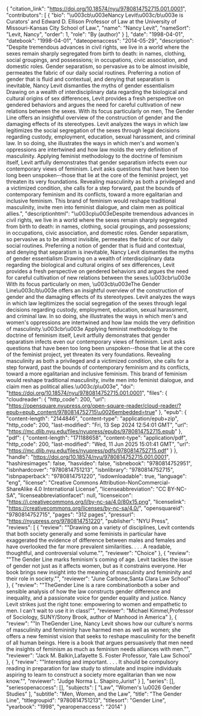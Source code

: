 {
   "citation_link": "https://doi.org/10.18574/nyu/9780814752715.001.0001",
   "contributors": [
     {
       "bio": "\u003cb\u003eNancy Levit\u003c/b\u003e is Curators' and Edward D. Ellison Professor of Law at the University of Missouri-Kansas City School of Law.",
       "name": "Nancy Levit",
       "nameSort": "Levit, Nancy",
       "order": 1,
       "role": "By (author)"
     }
   ],
   "date": "1998-04-01",
   "datebook": "1998-04-01",
   "dateopenaccess": "2014-05-29",
   "description": "Despite tremendous advances in civil rights, we live in a world where the sexes remain sharply segregated from birth to death: in names, clothing, social groupings, and possessions; in occupations, civic association, and domestic roles. Gender separatism, so pervasive as to be almost invisible, permeates the fabric of our daily social routines. Preferring a notion of gender that is fluid and contextual, and denying that separatism is inevitable, Nancy Levit dismantles the myths of gender essentialism Drawing on a wealth of interdisciplinary data regarding the biological and cultural origins of sex differences, Levit provides a fresh perspective on gendered behaviors and argues the need for careful cultivation of new relations between the sexes. With its focus particularly on men, The Gender Line offers an insightful overview of the construction of gender and the damaging effects of its stereotypes. Levit analyzes the ways in which law legitimizes the social segregation of the sexes through legal decisions regarding custody, employment, education, sexual harassment, and criminal law. In so doing, she illustrates the ways in which men's and women's oppressions are intertwined and how law molds the very definition of masculinity. Applying feminist methodology to the doctrine of feminism itself, Levit artfully demonstrates that gender separatism infects even our contemporary views of feminism. Levit asks questions that have been too long been unspoken--those that lie at the core of the feminist project, yet threaten its very foundations. Revealing masculinity as both a privileged and a victimized condition, she calls for a step forward, past the bounds of contemporary feminism and its conflicts, toward a more egalitarian and inclusive feminism. This brand of feminism would reshape traditional masculinity, invite men into feminist dialogue, and claim men as political allies.",
   "descriptionhtml": "\u003cp\u003eDespite tremendous advances in civil rights, we live in a world where the sexes remain sharply segregated from birth to death: in names, clothing, social groupings, and possessions; in occupations, civic association, and domestic roles. Gender separatism, so pervasive as to be almost invisible, permeates the fabric of our daily social routines. Preferring a notion of gender that is fluid and contextual, and denying that separatism is inevitable, Nancy Levit dismantles the myths of gender essentialism Drawing on a wealth of interdisciplinary data regarding the biological and cultural origins of sex differences, Levit provides a fresh perspective on gendered behaviors and argues the need for careful cultivation of new relations between the sexes.\u003cbr\u003e With its focus particularly on men, \u003cb\u003eThe Gender Line\u003c/b\u003e offers an insightful overview of the construction of gender and the damaging effects of its stereotypes. Levit analyzes the ways in which law legitimizes the social segregation of the sexes through legal decisions regarding custody, employment, education, sexual harassment, and criminal law. In so doing, she illustrates the ways in which men's and women's oppressions are intertwined and how law molds the very definition of masculinity.\u003cbr\u003e Applying feminist methodology to the doctrine of feminism itself, Levit artfully demonstrates that gender separatism infects even our contemporary views of feminism. Levit asks questions that have been too long been unspoken--those that lie at the core of the feminist project, yet threaten its very foundations. Revealing masculinity as both a privileged and a victimized condition, she calls for a step forward, past the bounds of contemporary feminism and its conflicts, toward a more egalitarian and inclusive feminism. This brand of feminism would reshape traditional masculinity, invite men into feminist dialogue, and claim men as political allies.\u003c/p\u003e",
   "doi": "https://doi.org/10.18574/nyu/9780814752715.001.0001",
   "files": {
     "cloudreader": {
       "http_code": 200,
       "url": "https://opensquare.nyupress.org/open-square-reader/cloud-reader/?epub=epub_content/9780814752715\u0026embedded=true"
     },
     "epub": {
       "content-length": "2144846",
       "content-type": "application/epub+zip",
       "http_code": 200,
       "last-modified": "Fri, 13 Sep 2024 12:54:01 GMT",
       "url": "https://mc.dlib.nyu.edu/files/nyupress/epubs/9780814752715.epub"
     },
     "pdf": {
       "content-length": "171188658",
       "content-type": "application/pdf",
       "http_code": 200,
       "last-modified": "Wed, 11 Jun 2025 15:01:41 GMT",
       "url": "https://mc.dlib.nyu.edu/files/nyupress/pdfs/9780814752715.pdf"
     }
   },
   "handle": "https://doi.org/10.18574/nyu/9780814752715.001.0001",
   "hashiresimages": false,
   "hasvideo": false,
   "isbnebook": "9780814752951",
   "isbnhardcover": "9780814751213",
   "isbnlibrary": "9780814752715",
   "isbnpaperback": "9780814751220",
   "isdownloadable": true,
   "language": "eng",
   "license": "Creative Commons Attribution-NonCommercial-ShareAlike 4.0 International License",
   "licenseabbreviation": "CC BY-NC-SA",
   "licenseabbreviationfacet": null,
   "licenseicon": "https://i.creativecommons.org/l/by-nc-sa/4.0/80x15.png",
   "licenselink": "https://creativecommons.org/licenses/by-nc-sa/4.0/",
   "opensquareid": "9780814752715",
   "pages": "312 pages",
   "pressurl": "https://nyupress.org/9780814751220",
   "publisher": "NYU Press",
   "reviews": [
     {
       "review": "\"Drawing on a variety of disciplines, Levit contends that both society generally and some feminists in particular have exaggerated the evidence of difference between males and females and have overlooked the far more prevalent similarities. . . . A readable, thoughtful, and controversial volume.\"",
       "reviewer": "Choice"
     },
     {
       "review": "\"The Gender Line marks feminism's coming of age. Levit tackles the issue of gender not just as it affects women, but as it constrains everyone. Her book brings new insight into the meaning of masculinity and femininity and their role in society.\"",
       "reviewer": "June Carbone,Santa Clara Law School"
     },
     {
       "review": "\"TheGender Line is a rare combinationboth a sober and sensible analysis of how the law constructs gender difference and inequality, and a passionate voice for gender equality and justice. Nancy Levit strikes just the right tone: empowering to women and empathetic to men. I can't wait to use it in class!\"",
       "reviewer": "Michael Kimmel,Professor of Sociology, SUNY/Stony Brook, author of Manhood in America"
     },
     {
       "review": "\"In TheGender Line, Nancy Levit shows how our culture's norms of masculinity and femininity have harmed men as well as women; she offers a new feminist vision that seeks to reshape masculinity for the benefit of all human beings. Here is a book that argues persuasively that men need the insights of feminism as much as feminism needs alliances with men.\"",
       "reviewer": "Jack M. Balkin,Lafayette S. Foster Professor, Yale Law School"
     },
     {
       "review": "\"Interesting and important. . . . It should be compulsory reading in preparation for law study to stimulate and inspire individuals aspiring to learn to construct a society more egalitarian than we now know.\"",
       "reviewer": "Judge Norma L. Shapiro,Jurist"
     }
   ],
   "series": [],
   "seriesopenaccess": [],
   "subjects": [
     "Law",
     "Women's \u0026 Gender Studies"
   ],
   "subtitle": "Men, Women, and the Law",
   "title": "The Gender Line",
   "titlegroupid": "9780814751213",
   "titlesort": "Gender Line",
   "yearbook": "1998",
   "yearopenaccess": "2014"
 }
